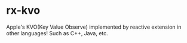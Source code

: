 # rx-kvo
Apple's KVO(Key Value Observe) implemented by reactive extension in other languages! Such as C++, Java, etc.
